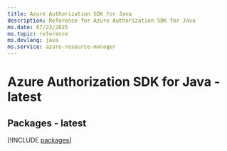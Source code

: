 ```yaml
---
title: Azure Authorization SDK for Java
description: Reference for Azure Authorization SDK for Java
ms.date: 07/23/2025
ms.topic: reference
ms.devlang: java
ms.service: azure-resource-manager
---
```

# Azure Authorization SDK for Java - latest
## Packages - latest
[!INCLUDE [packages](authorization-index.md)]